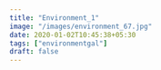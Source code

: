 ```yaml
---
title: "Environment_1"
image: "/images/environment_67.jpg"
date: 2020-01-02T10:45:38+05:30
tags: ["environmentgal"]
draft: false
---
```


